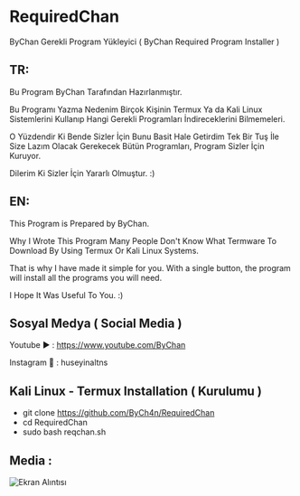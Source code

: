 # RequiredChan

ByChan Gerekli Program Yükleyici ( ByChan Required Program Installer )

TR:
---
Bu Program ByChan Tarafından Hazırlanmıştır.

Bu Programı Yazma Nedenim Birçok Kişinin Termux Ya da Kali Linux Sistemlerini Kullanıp Hangi Gerekli Programları İndireceklerini Bilmemeleri.

O Yüzdendir Ki Bende Sizler İçin Bunu Basit Hale Getirdim Tek Bir Tuş İle Size Lazım Olacak Gerekecek Bütün Programları, Program Sizler İçin Kuruyor.

Dilerim Ki Sizler İçin Yararlı Olmuştur. :)

EN:
---
This Program is Prepared by ByChan.

Why I Wrote This Program Many People Don't Know What Termware To Download By Using Termux Or Kali Linux Systems.

That is why I have made it simple for you. With a single button, the program will install all the programs you will need.

I Hope It Was Useful To You. :)

Sosyal Medya ( Social Media )
--------------------------------
Youtube ▶️ : https://www.youtube.com/ByChan

Instagram 📸 : huseyinaltns

Kali Linux - Termux Installation ( Kurulumu )
-----------------------------------------------
- git clone https://github.com/ByCh4n/RequiredChan
- cd RequiredChan
- sudo bash reqchan.sh

Media :
-------
![Ekran Alıntısı](https://user-images.githubusercontent.com/67187998/87971000-50261180-cacd-11ea-8180-feee888e1f85.PNG)
